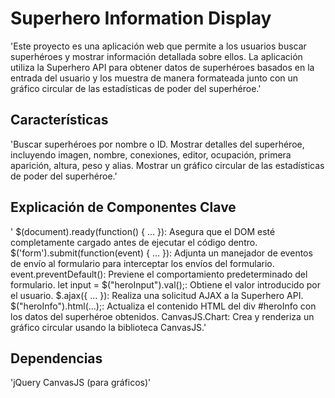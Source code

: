 # Superhero Information Display

'Este proyecto es una aplicación web que permite a los usuarios buscar superhéroes y mostrar información detallada sobre ellos. La aplicación utiliza la Superhero API para obtener datos de superhéroes basados en la entrada del usuario y los muestra de manera formateada junto con un gráfico circular de las estadísticas de poder del superhéroe.'

## Características

'Buscar superhéroes por nombre o ID.
Mostrar detalles del superhéroe, incluyendo imagen, nombre, conexiones, editor, ocupación, primera aparición, altura, peso y alias.
Mostrar un gráfico circular de las estadísticas de poder del superhéroe.'

## Explicación de Componentes Clave

' $(document).ready(function() { ... }): Asegura que el DOM esté completamente cargado antes de ejecutar el código dentro.
$('form').submit(function(event) { ... }): Adjunta un manejador de eventos de envío al formulario para interceptar los envíos del formulario.
event.preventDefault(): Previene el comportamiento predeterminado del formulario.
let input = $("heroInput").val();: Obtiene el valor introducido por el usuario.
$.ajax({ ... }): Realiza una solicitud AJAX a la Superhero API.
$("heroInfo").html(...);: Actualiza el contenido HTML del div #heroInfo con los datos del superhéroe obtenidos.
CanvasJS.Chart: Crea y renderiza un gráfico circular usando la biblioteca CanvasJS.'

## Dependencias

'jQuery
CanvasJS (para gráficos)'
